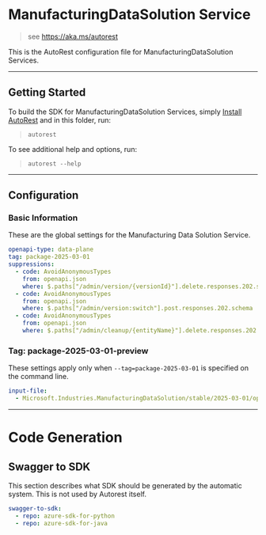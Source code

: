 # ManufacturingDataSolution Service

> see https://aka.ms/autorest

This is the AutoRest configuration file for ManufacturingDataSolution Services.

---

## Getting Started

To build the SDK for ManufacturingDataSolution Services,
simply [Install AutoRest](https://aka.ms/autorest/install) and in this folder, run:

> `autorest`

To see additional help and options, run:

> `autorest --help`

---

## Configuration

### Basic Information

These are the global settings for the Manufacturing Data Solution Service.

```yaml
openapi-type: data-plane
tag: package-2025-03-01
suppressions:
  - code: AvoidAnonymousTypes
    from: openapi.json
    where: $.paths["/admin/version/{versionId}"].delete.responses.202.schema
  - code: AvoidAnonymousTypes
    from: openapi.json
    where: $.paths["/admin/version:switch"].post.responses.202.schema
  - code: AvoidAnonymousTypes
    from: openapi.json
    where: $.paths["/admin/cleanup/{entityName}"].delete.responses.202.schema
```

### Tag: package-2025-03-01-preview

These settings apply only when `--tag=package-2025-03-01` is specified on the command line.

```yaml $(tag) == 'package-2024-09-30-preview'
input-file:
  - Microsoft.Industries.ManufacturingDataSolution/stable/2025-03-01/openapi.json
```

---

# Code Generation

## Swagger to SDK

This section describes what SDK should be generated by the automatic system.
This is not used by Autorest itself.

```yaml $(swagger-to-sdk)
swagger-to-sdk:
  - repo: azure-sdk-for-python
  - repo: azure-sdk-for-java
```
